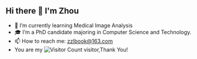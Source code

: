 ## Hi there 👋  I'm Zhou
- 🌱 I’m currently learning Medical Image Analysis
- 🎓 I’m a PhD candidate majoring in Computer Science and Technology.
- 📫 How to reach me: zzlbook@163.com
- You are my ![Visitor Count](https://profile-counter.glitch.me/Zhilin-Zhou/count.svg) visitor,Thank You!


<!--
**DBook111/DBook111** is a ✨ _special_ ✨ repository because its `README.md` (this file) appears on your GitHub profile.

Here are some ideas to get you started:

- 🌱 I’m currently learning Medical Image Analysis
- 🤔 I’m looking for help with ...
- 📫 How to reach me: zzlbook@163.com
-->
